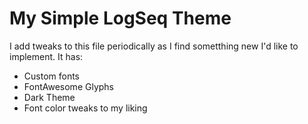 # My Simple LogSeq Theme

I add tweaks to this file periodically as I find sometthing new I'd like to implement.
It has:
* Custom fonts
* FontAwesome Glyphs
* Dark Theme
* Font color tweaks to my liking
